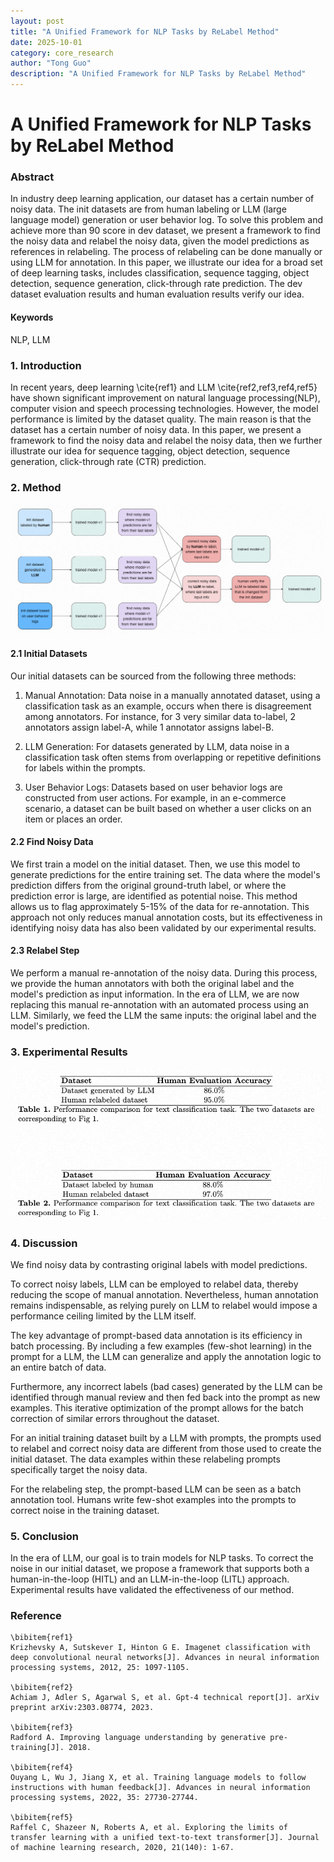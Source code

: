 ```yaml
---
layout: post
title: "A Unified Framework for NLP Tasks by ReLabel Method"
date: 2025-10-01
category: core_research
author: "Tong Guo"
description: "A Unified Framework for NLP Tasks by ReLabel Method"
---
```



# A Unified Framework for NLP Tasks by ReLabel Method

### Abstract
In industry deep learning application, our dataset has a certain number of noisy data. The init datasets are from human labeling or LLM (large language model) generation or user behavior log.
To solve this problem and achieve more than 90 score in dev dataset, we present a framework to find the noisy data and relabel the noisy data, 
given the model predictions as references in relabeling. The process of relabeling can be done manually or using LLM for annotation.
In this paper, we illustrate our idea for a broad set of deep learning tasks, includes classification, sequence tagging, object detection, sequence generation, 
click-through rate prediction. The dev dataset evaluation results and human evaluation results verify our idea.

#### Keywords
NLP, LLM

### 1. Introduction

In recent years, deep learning \cite{ref1} and LLM \cite{ref2,ref3,ref4,ref5} have shown significant improvement on natural language processing(NLP), 
computer vision and speech processing technologies. However, the model performance is limited by the dataset quality. 
The main reason is that the dataset has a certain number of noisy data. 
In this paper, we present a framework to find the noisy data and relabel the noisy data, 
then we further illustrate our idea for sequence tagging, object detection, sequence generation, click-through rate (CTR) prediction.

### 2. Method
![fig1](/assets/png/unified-nlp/fig1.png)

#### 2.1 Initial Datasets

Our initial datasets can be sourced from the following three methods:

1) Manual Annotation: Data noise in a manually annotated dataset, using a classification task as an example, occurs when there is disagreement among annotators. For instance, for 3 very similar data to-label, 2 annotators assign label-A, while 1 annotator assigns label-B.

2) LLM Generation: For datasets generated by LLM, data noise in a classification task often stems from overlapping or repetitive definitions for labels within the prompts.

3) User Behavior Logs: Datasets based on user behavior logs are constructed from user actions. For example, in an e-commerce scenario, a dataset can be built based on whether a user clicks on an item or places an order.

#### 2.2 Find Noisy Data

We first train a model on the initial dataset. Then, we use this model to generate predictions for the entire training set. The data where the model's prediction differs from the original ground-truth label, or where the prediction error is large, are identified as potential noise. This method allows us to flag approximately 5-15% of the data for re-annotation. This approach not only reduces manual annotation costs, but its effectiveness in identifying noisy data has also been validated by our experimental results.


#### 2.3 Relabel Step

We perform a manual re-annotation of the noisy data. During this process, we provide the human annotators with both the original label and the model's prediction as input information. In the era of LLM, we are now replacing this manual re-annotation with an automated process using an LLM. Similarly, we feed the LLM the same inputs: the original label and the model's prediction.

### 3. Experimental Results
![table1](/assets/png/unified-nlp/table1.png)

### 4. Discussion

We find noisy data by contrasting original labels with model predictions.

To correct noisy labels, LLM can be employed to relabel data, thereby reducing the scope of manual annotation. Nevertheless, human annotation remains indispensable, as relying purely on LLM to relabel would impose a performance ceiling limited by the LLM itself.

The key advantage of prompt-based data annotation is its efficiency in batch processing. By including a few examples (few-shot learning) in the prompt for a LLM, the LLM can generalize and apply the annotation logic to an entire batch of data.

Furthermore, any incorrect labels (bad cases) generated by the LLM can be identified through manual review and then fed back into the prompt as new examples. This iterative optimization of the prompt allows for the batch correction of similar errors throughout the dataset.

For an initial training dataset built by a LLM with prompts, the prompts used to relabel and correct noisy data are different from those used to create the initial dataset. The data examples within these relabeling prompts specifically target the noisy data.

For the relabeling step, the prompt-based LLM can be seen as a batch annotation tool. Humans write few-shot examples into the prompts to correct noise in the training dataset.

### 5. Conclusion
In the era of LLM, our goal is to train models for NLP tasks. To correct the noise in our initial dataset, we propose a framework that supports both a human-in-the-loop (HITL) and an LLM-in-the-loop (LITL) approach. Experimental results have validated the effectiveness of our method.


### Reference
```
\bibitem{ref1}
Krizhevsky A, Sutskever I, Hinton G E. Imagenet classification with deep convolutional neural networks[J]. Advances in neural information processing systems, 2012, 25: 1097-1105.

\bibitem{ref2}
Achiam J, Adler S, Agarwal S, et al. Gpt-4 technical report[J]. arXiv preprint arXiv:2303.08774, 2023.

\bibitem{ref3}
Radford A. Improving language understanding by generative pre-training[J]. 2018.

\bibitem{ref4}
Ouyang L, Wu J, Jiang X, et al. Training language models to follow instructions with human feedback[J]. Advances in neural information processing systems, 2022, 35: 27730-27744.

\bibitem{ref5}
Raffel C, Shazeer N, Roberts A, et al. Exploring the limits of transfer learning with a unified text-to-text transformer[J]. Journal of machine learning research, 2020, 21(140): 1-67.
```
